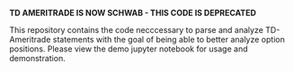 **TD AMERITRADE IS NOW SCHWAB - THIS CODE IS DEPRECATED** 

This repository contains the code necccessary to parse and analyze TD-Ameritrade statements with the goal of being able to better analyze option positions. Please view the demo jupyter notebook for usage and demonstration. 
